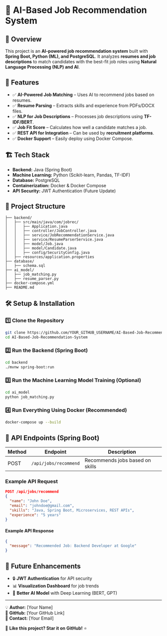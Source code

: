 # 🤖 AI-Based Job Recommendation System

## 📌 Overview
This project is an **AI-powered job recommendation system** built with **Spring Boot, Python (ML), and PostgreSQL**. It analyzes **resumes and job descriptions** to match candidates with the best-fit job roles using **Natural Language Processing (NLP) and AI**.

## 🚀 Features
- ✅ **AI-Powered Job Matching** – Uses AI to recommend jobs based on resumes.
- ✅ **Resume Parsing** – Extracts skills and experience from PDFs/DOCX files.
- ✅ **NLP for Job Descriptions** – Processes job descriptions using **TF-IDF/BERT**.
- ✅ **Job Fit Score** – Calculates how well a candidate matches a job.
- ✅ **REST API for Integration** – Can be used by **recruitment platforms**.
- ✅ **Docker Support** – Easily deploy using Docker Compose.

## 🏗️ Tech Stack
- **Backend:** Java (Spring Boot)  
- **Machine Learning:** Python (Scikit-learn, Pandas, TF-IDF)  
- **Database:** PostgreSQL  
- **Containerization:** Docker & Docker Compose  
- **API Security:** JWT Authentication (Future Update)  

## 📂 Project Structure
```
├── backend/
│   ├── src/main/java/com/jobrec/
│   │   ├── Application.java
│   │   ├── controller/JobController.java
│   │   ├── service/JobRecommendationService.java
│   │   ├── service/ResumeParserService.java
│   │   ├── model/Job.java
│   │   ├── model/Candidate.java
│   │   ├── config/SecurityConfig.java
│   ├── resources/application.properties
├── database/
│   ├── schema.sql
├── ai_model/
│   ├── job_matching.py
│   ├── resume_parser.py
├── docker-compose.yml
├── README.md
```

## 🛠️ Setup & Installation
### **1️⃣ Clone the Repository**
```bash
git clone https://github.com/YOUR_GITHUB_USERNAME/AI-Based-Job-Recommendation-System.git
cd AI-Based-Job-Recommendation-System
```

### **2️⃣ Run the Backend (Spring Boot)**
```bash
cd backend
./mvnw spring-boot:run
```

### **3️⃣ Run the Machine Learning Model Training (Optional)**
```bash
cd ai_model
python job_matching.py
```

### **4️⃣ Run Everything Using Docker (Recommended)**
```bash
docker-compose up --build
```

## 📡 API Endpoints (Spring Boot)
| Method | Endpoint                  | Description                     |
|--------|---------------------------|---------------------------------|
| POST   | `/api/jobs/recommend`     | Recommends jobs based on skills |

### **Example API Request**
```json
POST /api/jobs/recommend
{
  "name": "John Doe",
  "email": "johndoe@gmail.com",
  "skills": "Java, Spring Boot, Microservices, REST APIs",
  "experience": "5 years"
}
```
#### **Example API Response**
```json
{
  "message": "Recommended Job: Backend Developer at Google"
}
```

## 📝 Future Enhancements
- 🔒 **JWT Authentication** for API security  
- 📊 **Visualization Dashboard** for job trends  
- 🤖 **Better AI Model** with Deep Learning (BERT, GPT)  

---

💡 **Author:** [Your Name]  
🔗 **GitHub:** [Your GitHub Link]  
📧 **Contact:** [Your Email]  

🚀 **Like this project? Star it on GitHub!** ⭐  
